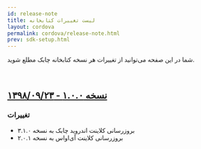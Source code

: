 ```yaml
---
id: release-note
title: لیست تغییرات کتابخانه
layout: cordova
permalink: cordova/release-note.html
prev: sdk-setup.html
---
```


شما در این صفحه می‌توانید از تغییرات هر نسخه کتابخانه چابک مطلع شوید.

<Br>

## [نسخه ۱.۰.۰ - ۱۳۹۸/۰۹/۲۳](https://github.com/chabok-io/chabok-client-rn/releases/tag/v1.0.0)

### تغییرات

- بروزرسانی کلاینت اندروید چابک به نسخه ۳.۱.۰
- بروزرسانی کلاینت آی‌او‌اس به نسخه ۲.۰.۱
